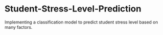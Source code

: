 # Student-Stress-Level-Prediction
Implementing a classification model to predict student stress level based on many factors.
